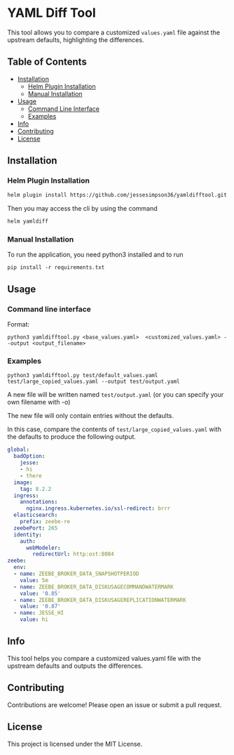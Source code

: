 # YAML Diff Tool

This tool allows you to compare a customized `values.yaml` file against the upstream defaults, highlighting the differences.

## Table of Contents
- [Installation](#installation)
    - [Helm Plugin Installation](#helm-plugin-installation)
    - [Manual Installation](#manual-installation)
- [Usage](#usage)
    - [Command Line Interface](#command-line-interface)
    - [Examples](#examples)
- [Info](#info)
- [Contributing](#contributing)
- [License](#license)

## Installation

### Helm Plugin Installation

```sh
helm plugin install https://github.com/jessesimpson36/yamldifftool.git
````

Then you may access the cli by using the command

```sh
helm yamldiff
```

### Manual Installation

To run the application, you need python3 installed and to run
```
pip install -r requirements.txt
```


## Usage

### Command line interface

Format:
```
python3 yamldifftool.py <base_values.yaml>  <customized_values.yaml> --output <output_filename>
```

### Examples
```
python3 yamldifftool.py test/default_values.yaml test/large_copied_values.yaml --output test/output.yaml
```

A new file will be written named `test/output.yaml` (or you can specify your own filename with -o)

The new file will only contain entries without the defaults.

In this case, compare the contents of `test/large_copied_values.yaml` with the defaults to produce the following output.

```yaml
global:
  badOption:
    jesse:
    - hi
    - there
  image:
    tag: 8.2.2
  ingress:
    annotations:
      nginx.ingress.kubernetes.io/ssl-redirect: brrr
  elasticsearch:
    prefix: zeebe-re
  zeebePort: 265
  identity:
    auth:
      webModeler:
        redirectUrl: http:ost:8084
zeebe:
  env:
  - name: ZEEBE_BROKER_DATA_SNAPSHOTPERIOD
    value: 5m
  - name: ZEEBE_BROKER_DATA_DISKUSAGECOMMANDWATERMARK
    value: '0.85'
  - name: ZEEBE_BROKER_DATA_DISKUSAGEREPLICATIONWATERMARK
    value: '0.87'
  - name: JESSE_HI
    value: hi
```

## Info
This tool helps you compare a customized values.yaml file with the upstream defaults and outputs the differences.  

## Contributing
Contributions are welcome! Please open an issue or submit a pull request.  

## License
This project is licensed under the MIT License.

